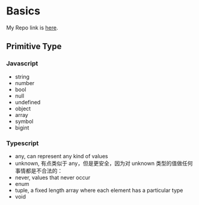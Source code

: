 # Basics

My Repo link is [here](https://github.com/danielzhang183/dz-ts-basics).

## Primitive Type

### Javascript

- string
- number
- bool
- null
- undefined
- object
- array
- symbol
- bigint

### Typescript

- any, can represent any kind of values
- unknown, 有点类似于 any，但是更安全，因为对 unknown 类型的值做任何事情都是不合法的：
- never, values that never occur
- enum
- tuple, a fixed length array where each element has a particular type
- void
